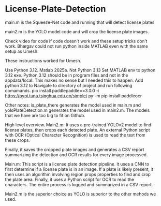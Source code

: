 # License-Plate-Detection

main.m is the Squeeze-Net code and running that will detect license plates

main2.m is the YOLO model code and will crop the license plate images.

Check video for code if code doesn't work and these setup tricks don't work. Bhargav could not run python inside MATLAB even with the same setup as Umesh.

These instructions worked for Umesh.

Use Python 3.12. Matlab 2025a. Not Python 3.13
Set MATLAB env to python 3.12 exe.
Python 3.12 should be in program files and not in the appdata/local. This makes no sense but I needed this to happen.
Add python 3.12 to 
Navigate to directory of project and run following comamands.
pip install paddlepaddle==3.0.0 -i https://pypi.tuna.tsinghua.edu.cn/simple/
py -m pip install paddleocr


Other notes:
is_plate_there generates the model used in main.m and yoloPlateDetection.m generates the model used in main2.m. The models that we have are too big to fit on Github.

High level overview.
Main2.m: It uses a pre-trained YOLOv2 model to find license plates, then crops each detected plate. An external Python script with OCR (Optical Character Recognition) is used to read the text from these crops.

Finally, it saves the cropped plate images and generates a CSV report summarizing the detection and OCR results for every image processed.

Main.m: This script is a license plate detection pipeline. It uses a CNN to first determine if a license plate is in an image. If a plate is likely present, it then uses an algorithm involving region props properties to find and crop the plate area. Finally, it uses a Python script for OCR to read the characters. The entire process is logged and summarized in a CSV report.


Main2.m is the superior choice as YOLO is superior to the other mehods we used.




